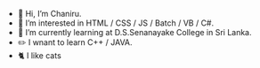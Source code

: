 - 👋 Hi, I’m Chaniru.
- 👀 I’m interested in HTML / CSS / JS / Batch / VB / C#.
- 🌱 I’m currently learning at D.S.Senanayake College in Sri Lanka.
- ✏️ I wnant to learn  C++ / JAVA.
- 🐈 I like cats
<!---
Chaniru22/Chaniru22 is a ✨ special ✨ repository because its `README.md` (this file) appears on your GitHub profile.
You can click the Preview link to take a look at your changes.
--->
